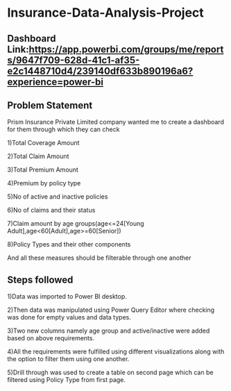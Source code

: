 # Insurance-Data-Analysis-Project
## Dashboard Link:https://app.powerbi.com/groups/me/reports/9647f709-628d-41c1-af35-e2c1448710d4/239140df633b890196a6?experience=power-bi
## Problem Statement
Prism Insurance Private Limited company wanted me to create a dashboard for them through which they can check

1)Total Coverage Amount

2)Total Claim Amount

3)Total Premium Amount

4)Premium by policy type

5)No of active and inactive policies

6)No of claims and their status

7)Claim amount by age groups(age<=24[Young Adult],age<60[Adult],age>=60[Senior])

8)Policy Types and their other components

And all these measures should be filterable through one another

## Steps followed
1)Data was imported to Power BI desktop.

2)Then data was manipulated using Power Query Editor where checking was done for empty values and data types.

3)Two new columns namely age group and active/inactive were added based on above requirements.

4)All the requirements were fulfilled using different visualizations along with the option to filter them using one another.

5)Drill through was used to create a table on second page which can be filtered using Policy Type from first page.

